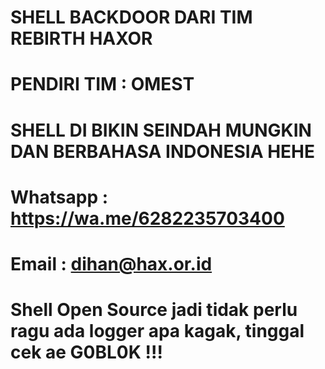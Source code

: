 # SHELL BACKDOOR DARI TIM REBIRTH HAXOR 
# PENDIRI TIM : OMEST
# SHELL DI BIKIN SEINDAH MUNGKIN DAN BERBAHASA INDONESIA HEHE
# Whatsapp : https://wa.me/6282235703400
# Email : dihan@hax.or.id
# Shell Open Source jadi tidak perlu ragu ada logger apa kagak, tinggal cek ae G0BL0K !!!


